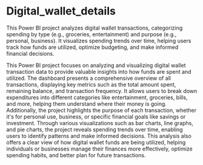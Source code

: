 # Digital_wallet_details
This Power BI project analyzes digital wallet transactions, categorizing spending by type (e.g., groceries, entertainment) and purpose (e.g., personal, business). It visualizes spending trends over time, helping users track how funds are utilized, optimize budgeting, and make informed financial decisions.

This Power BI project focuses on analyzing and visualizing digital wallet transaction data to provide valuable insights into how funds are spent and utilized. The dashboard presents a comprehensive overview of all transactions, displaying key metrics such as the total amount spent, remaining balance, and transaction frequency. It allows users to break down expenditures into different categories like entertainment, groceries, bills, and more, helping them understand where their money is going. Additionally, the project highlights the purpose of each transaction, whether it's for personal use, business, or specific financial goals like savings or investment. Through various visualizations such as bar charts, line graphs, and pie charts, the project reveals spending trends over time, enabling users to identify patterns and make informed decisions. This analysis also offers a clear view of how digital wallet funds are being utilized, helping individuals or businesses manage their finances more effectively, optimize spending habits, and better plan for future transactions.
